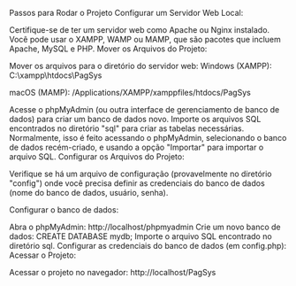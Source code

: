 Passos para Rodar o Projeto
Configurar um Servidor Web Local:

Certifique-se de ter um servidor web como Apache ou Nginx instalado. Você pode usar o XAMPP, WAMP ou MAMP, que são pacotes que incluem Apache, MySQL e PHP.
Mover os Arquivos do Projeto:

Mover os arquivos para o diretório do servidor web:
Windows (XAMPP): C:\xampp\htdocs\PagSys

macOS (MAMP): /Applications/XAMPP/xamppfiles/htdocs/PagSys

Acesse o phpMyAdmin (ou outra interface de gerenciamento de banco de dados) para criar um banco de dados novo.
Importe os arquivos SQL encontrados no diretório "sql" para criar as tabelas necessárias. Normalmente, isso é feito acessando o phpMyAdmin, selecionando o banco de dados recém-criado, e usando a opção "Importar" para importar o arquivo SQL.
Configurar os Arquivos do Projeto:

Verifique se há um arquivo de configuração (provavelmente no diretório "config") onde você precisa definir as credenciais do banco de dados (nome do banco de dados, usuário, senha).

Configurar o banco de dados:

Abra o phpMyAdmin: http://localhost/phpmyadmin
Crie um novo banco de dados: CREATE DATABASE mydb;
Importe o arquivo SQL encontrado no diretório sql.
Configurar as credenciais do banco de dados (em config.php):
Acessar o Projeto:

Acessar o projeto no navegador:
http://localhost/PagSys
